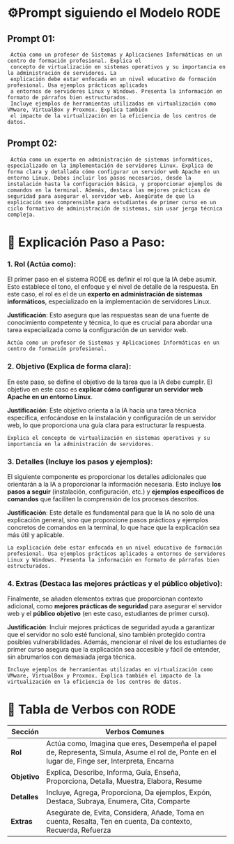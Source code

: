 # ⚙️Prompt siguiendo el Modelo RODE

## **Prompt 01:**

```plaintext
 Actúa como un profesor de Sistemas y Aplicaciones Informáticas en un centro de formación profesional. Explica el
 concepto de virtualización en sistemas operativos y su importancia en la administración de servidores. La
 explicación debe estar enfocada en un nivel educativo de formación profesional. Usa ejemplos prácticos aplicados
 a entornos de servidores Linux y Windows. Presenta la información en formato de párrafos bien estructurados.
 Incluye ejemplos de herramientas utilizadas en virtualización como VMware, VirtualBox y Proxmox. Explica también
 el impacto de la virtualización en la eficiencia de los centros de datos.
```

## **Prompt 02:**

```plaintext
 Actúa como un experto en administración de sistemas informáticos, especializado en la implementación de servidores Linux. Explica de forma clara y detallada cómo configurar un servidor web Apache en un entorno Linux. Debes incluir los pasos necesarios, desde la instalación hasta la configuración básica, y proporcionar ejemplos de comandos en la terminal. Además, destaca las mejores prácticas de seguridad para asegurar el servidor web. Asegúrate de que la explicación sea comprensible para estudiantes de primer curso en un ciclo formativo de administración de sistemas, sin usar jerga técnica compleja.
```

# 📝 **Explicación Paso a Paso:**

### **1. Rol (Actúa como):**

El primer paso en el sistema RODE es definir el rol que la IA debe asumir. Esto establece el tono, el enfoque y el nivel de detalle de la respuesta. En este caso, el rol es el de un **experto en administración de sistemas informáticos**, especializado en la implementación de servidores Linux.

**Justificación**: Esto asegura que las respuestas sean de una fuente de conocimiento competente y técnica, lo que es crucial para abordar una tarea especializada como la configuración de un servidor web.

```plaintext
Actúa como un profesor de Sistemas y Aplicaciones Informáticas en un centro de formación profesional.
```

### **2. Objetivo (Explica de forma clara):**

En este paso, se define el objetivo de la tarea que la IA debe cumplir. El objetivo en este caso es **explicar cómo configurar un servidor web Apache en un entorno Linux**.

**Justificación**: Este objetivo orienta a la IA hacia una tarea técnica específica, enfocándose en la instalación y configuración de un servidor web, lo que proporciona una guía clara para estructurar la respuesta.

```plaintext
Explica el concepto de virtualización en sistemas operativos y su importancia en la administración de servidores.
```

### **3. Detalles (Incluye los pasos y ejemplos):**

El siguiente componente es proporcionar los detalles adicionales que orientarán a la IA a proporcionar la información necesaria. Esto incluye **los pasos a seguir** (instalación, configuración, etc.) y **ejemplos específicos de comandos** que faciliten la comprensión de los procesos descritos.

**Justificación**: Este detalle es fundamental para que la IA no solo dé una explicación general, sino que proporcione pasos prácticos y ejemplos concretos de comandos en la terminal, lo que hace que la explicación sea más útil y aplicable.

```plaintext
La explicación debe estar enfocada en un nivel educativo de formación profesional. Usa ejemplos prácticos aplicados a entornos de servidores Linux y Windows. Presenta la información en formato de párrafos bien estructurados.
```

### **4. Extras (Destaca las mejores prácticas y el público objetivo):**

Finalmente, se añaden elementos extras que proporcionan contexto adicional, como **mejores prácticas de seguridad** para asegurar el servidor web y el **público objetivo** (en este caso, estudiantes de primer curso).

**Justificación**: Incluir mejores prácticas de seguridad ayuda a garantizar que el servidor no solo esté funcional, sino también protegido contra posibles vulnerabilidades. Además, mencionar el nivel de los estudiantes de primer curso asegura que la explicación sea accesible y fácil de entender, sin abrumarlos con demasiada jerga técnica.

```plaintext
Incluye ejemplos de herramientas utilizadas en virtualización como VMware, VirtualBox y Proxmox. Explica también el impacto de la virtualización en la eficiencia de los centros de datos.
```

# 👀 Tabla de Verbos con RODE

| **Sección**  | **Verbos Comunes**                                                                                                                             |
| ------------ | ---------------------------------------------------------------------------------------------------------------------------------------------- |
| **Rol**      | Actúa como, Imagina que eres, Desempeña el papel de, Representa, Simula, Asume el rol de, Ponte en el lugar de, Finge ser, Interpreta, Encarna |
| **Objetivo** | Explica, Describe, Informa, Guía, Enseña, Proporciona, Detalla, Muestra, Elabora, Resume                                                       |
| **Detalles** | Incluye, Agrega, Proporciona, Da ejemplos, Expón, Destaca, Subraya, Enumera, Cita, Comparte                                                    |
| **Extras**   | Asegúrate de, Evita, Considera, Añade, Toma en cuenta, Resalta, Ten en cuenta, Da contexto, Recuerda, Refuerza                                 |
